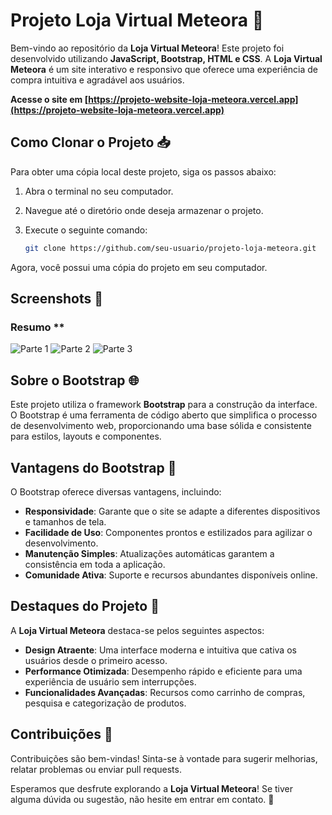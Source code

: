 # **Projeto Loja Virtual Meteora** 🚀

Bem-vindo ao repositório da **Loja Virtual Meteora**! Este projeto foi desenvolvido utilizando **JavaScript, Bootstrap, HTML e CSS**. A **Loja Virtual Meteora** é um site interativo e responsivo que oferece uma experiência de compra intuitiva e agradável aos usuários.

**Acesse o site em [https://projeto-website-loja-meteora.vercel.app](https://projeto-website-loja-meteora.vercel.app)**

## **Como Clonar o Projeto** 📥

Para obter uma cópia local deste projeto, siga os passos abaixo:

1. Abra o terminal no seu computador.
2. Navegue até o diretório onde deseja armazenar o projeto.
3. Execute o seguinte comando:

   ```bash
   git clone https://github.com/seu-usuario/projeto-loja-meteora.git

Agora, você possui uma cópia do projeto em seu computador.

## **Screenshots** 📸

### Resumo **
![Parte 1](https://i.imgur.com/46VO7pf.png)
![Parte 2](https://i.imgur.com/FMZtyLE.png)
![Parte 3](https://i.imgur.com/hcUgDeb.png)


## **Sobre o Bootstrap** 🌐

Este projeto utiliza o framework **Bootstrap** para a construção da interface. O Bootstrap é uma ferramenta de código aberto que simplifica o processo de desenvolvimento web, proporcionando uma base sólida e consistente para estilos, layouts e componentes.

## **Vantagens do Bootstrap** 🚀

O Bootstrap oferece diversas vantagens, incluindo:

- **Responsividade**: Garante que o site se adapte a diferentes dispositivos e tamanhos de tela.
- **Facilidade de Uso**: Componentes prontos e estilizados para agilizar o desenvolvimento.
- **Manutenção Simples**: Atualizações automáticas garantem a consistência em toda a aplicação.
- **Comunidade Ativa**: Suporte e recursos abundantes disponíveis online.

## **Destaques do Projeto** 🌟

A **Loja Virtual Meteora** destaca-se pelos seguintes aspectos:

- **Design Atraente**: Uma interface moderna e intuitiva que cativa os usuários desde o primeiro acesso.
- **Performance Otimizada**: Desempenho rápido e eficiente para uma experiência de usuário sem interrupções.
- **Funcionalidades Avançadas**: Recursos como carrinho de compras, pesquisa e categorização de produtos.

## **Contribuições** 🤝

Contribuições são bem-vindas! Sinta-se à vontade para sugerir melhorias, relatar problemas ou enviar pull requests.

Esperamos que desfrute explorando a **Loja Virtual Meteora**! Se tiver alguma dúvida ou sugestão, não hesite em entrar em contato. 📧





